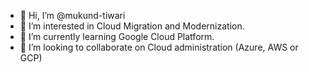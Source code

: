 - 👋 Hi, I’m @mukund-tiwari
- 👀 I’m interested in Cloud Migration and Modernization.
- 🌱 I’m currently learning Google Cloud Platform.
- 💞️ I’m looking to collaborate on Cloud administration (Azure, AWS or GCP)

<!---
mukund-tiwari/mukund-tiwari is a ✨ special ✨ repository because its `README.md` (this file) appears on your GitHub profile.
You can click the Preview link to take a look at your changes.
--->
